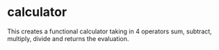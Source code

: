 # calculator
This creates a functional calculator taking in 4 operators sum, subtract, multiply, divide and returns the evaluation.
